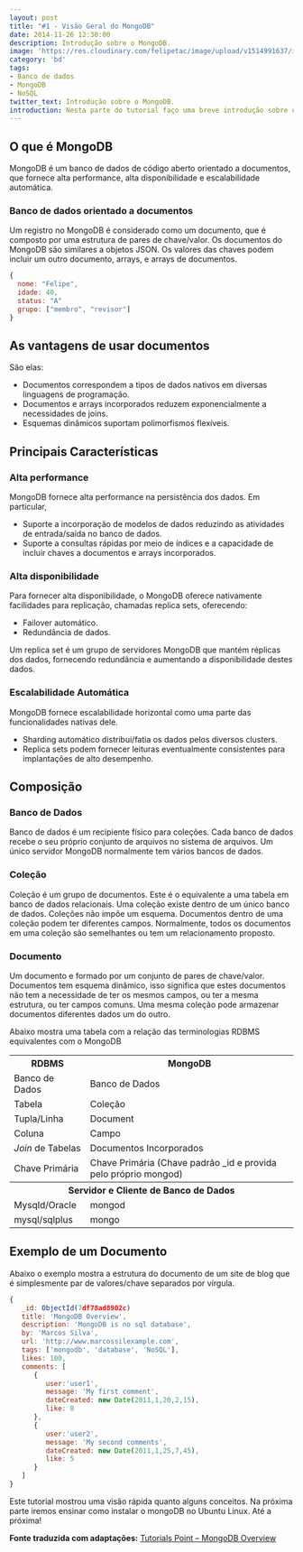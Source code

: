 ```yaml
---
layout: post
title: "#1 - Visão Geral do MongoDB"
date: 2014-11-26 12:30:00
description: Introdução sobre o MongoDB.
image: 'https://res.cloudinary.com/felipetac/image/upload/v1514991637/introduction_owvolo.png'
category: 'bd'
tags:
- Banco de dados
- MongoDB
- NoSQL
twitter_text: Introdução sobre o MongoDB.
introduction: Nesta parte do tutorial faço uma breve introdução sobre o MongoDB.
---
```

## O que é MongoDB

MongoDB é um banco de dados de código aberto orientado a documentos, que fornece alta performance, alta disponibilidade e escalabilidade automática.

### Banco de dados orientado a documentos

Um registro no MongoDB é considerado como um documento, que é composto por uma estrutura de pares de chave/valor. Os documentos do MongoDB são similares a objetos JSON. Os valores das chaves podem incluir um outro documento, arrays, e arrays de documentos.

```js
{
  nome: "Felipe",
  idade: 40,
  status: "A"
  grupo: ["membro", "revisor"]
}
```

## As vantagens de usar documentos

São elas:

- Documentos correspondem a tipos de dados nativos em diversas linguagens de programação.
- Documentos e arrays incorporados reduzem exponencialmente a necessidades de joins.
- Esquemas dinâmicos suportam polimorfismos flexíveis.

## Principais Características

### Alta performance

MongoDB fornece alta performance na persistência dos dados. Em particular,

- Suporte a incorporação de modelos de dados reduzindo as atividades de entrada/saída no banco de dados.
- Suporte a consultas rápidas por meio de índices e a capacidade de incluir chaves a documentos e arrays incorporados.

### Alta disponibilidade

Para fornecer alta disponibilidade, o MongoDB oferece nativamente facilidades para replicação, chamadas replica sets, oferecendo:

- Failover automático.
- Redundância de dados.

Um replica set é um grupo de servidores MongoDB que mantém réplicas dos dados, fornecendo redundância e aumentando a disponibilidade destes dados.

### Escalabilidade Automática

MongoDB fornece escalabilidade horizontal como uma parte das funcionalidades nativas dele.

- Sharding automático distribui/fatia os dados pelos diversos clusters.
- Replica sets podem fornecer leituras eventualmente consistentes para implantações de alto desempenho.

## Composição

### Banco de Dados

Banco de dados é um recipiente físico para coleções. Cada banco de dados recebe o seu próprio conjunto de arquivos no sistema de arquivos. Um único servidor MongoDB normalmente tem vários bancos de dados.

### Coleção

Coleção é um grupo de documentos. Este é o equivalente a uma tabela em banco de dados relacionais. Uma coleção existe dentro de um único banco de dados. Coleções não impõe um esquema. Documentos dentro de uma coleção podem ter diferentes campos. Normalmente, todos os documentos em uma coleção são semelhantes ou tem um relacionamento proposto.

### Documento

Um documento e formado por um conjunto de pares de chave/valor. Documentos tem esquema dinâmico, isso significa que estes documentos não tem a necessidade de ter os mesmos campos, ou ter a mesma estrutura, ou ter campos comuns. Uma mesma coleção pode armazenar documentos diferentes dados um do outro.

Abaixo mostra uma tabela com a relação das terminologias RDBMS equivalentes com o MongoDB

<table>
<tbody>
<tr>
<th>RDBMS</th>
<th>MongoDB</th>
</tr>
<tr>
<td>Banco de Dados</td>
<td>Banco de Dados</td>
</tr>
<tr>
<td>Tabela</td>
<td>Coleção</td>
</tr>
<tr>
<td>Tupla/Linha</td>
<td>Document</td>
</tr>
<tr>
<td>Coluna</td>
<td>Campo</td>
</tr>
<tr>
<td><i>Join</i> de Tabelas</td>
<td>Documentos Incorporados</td>
</tr>
<tr>
<td>Chave Primária</td>
<td>Chave Primária (Chave padrão _id e provida pelo próprio mongod)</td>
</tr>
<tr>
<th colspan="2">Servidor e Cliente de Banco de Dados</th>
</tr>
<tr>
<td>Mysqld/Oracle</td>
<td>mongod</td>
</tr>
<tr>
<td>mysql/sqlplus</td>
<td>mongo</td>
</tr>
</tbody>
</table>

## Exemplo de um Documento

Abaixo o exemplo mostra a estrutura do documento de um site de blog que é simplesmente par de valores/chave separados por vírgula.

```js
{
   _id: ObjectId(7df78ad8902c)
   title: 'MongoDB Overview', 
   description: 'MongoDB is no sql database',
   by: 'Marcos Silva',
   url: 'http://www.marcossilexample.com',
   tags: ['mongodb', 'database', 'NoSQL'],
   likes: 100, 
   comments: [  
      {
         user:'user1',
         message: 'My first comment',
         dateCreated: new Date(2011,1,20,2,15),
         like: 0 
      },
      {
         user:'user2',
         message: 'My second comments',
         dateCreated: new Date(2011,1,25,7,45),
         like: 5
      }
   ]
}
```

Este tutorial mostrou uma visão rápida quanto alguns conceitos. Na próxima parte iremos ensinar como instalar o mongoDB no Ubuntu Linux. Até a próxima!

**Fonte traduzida com adaptações:** [Tutorials Point – MongoDB Overview](http://www.tutorialspoint.com/mongodb/mongodb_overview.htm)
